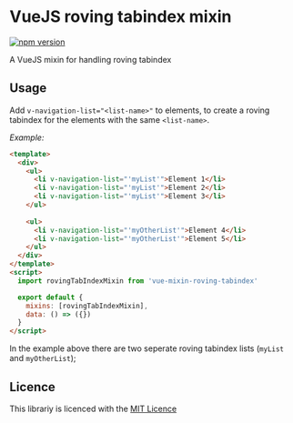 # VueJS roving tabindex mixin

[![npm version](https://badge.fury.io/js/vue-mixin-roving-tabindex.svg)](https://badge.fury.io/js/vue-mixin-roving-tabindex)

A VueJS mixin for handling roving tabindex

## Usage

Add `v-navigation-list="<list-name>"` to elements, to create a roving tabindex for the elements with the same `<list-name>`.

*Example:*

```html
<template>
  <div>
    <ul>
      <li v-navigation-list="'myList'">Element 1</li>
      <li v-navigation-list="'myList'">Element 2</li>
      <li v-navigation-list="'myList'">Element 3</li>
    </ul>
    
    <ul>
      <li v-navigation-list="'myOtherList'">Element 4</li>
      <li v-navigation-list="'myOtherList'">Element 5</li>
    </ul>
  </div>
</template>
<script>
  import rovingTabIndexMixin from 'vue-mixin-roving-tabindex'

  export default {
    mixins: [rovingTabIndexMixin],
    data: () => ({})
  }
</script>
```

In the example above there are two seperate roving tabindex lists (`myList` and `myOtherList`);

## Licence

This librariy is licenced with the [MIT Licence](LICENCE)
